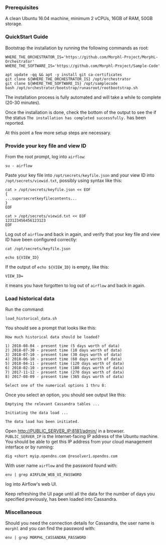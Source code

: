 ### Prerequisites

A clean Ubuntu 16.04 machine, minimum 2 vCPUs, 16GB of RAM, 50GB storage.

### QuickStart Guide

Bootstrap the installation by running the following commands as root:
```
WHERE_THE_ORCHESTRATOR_IS='https://github.com/Morphl-Project/MorphL-Orchestrator'
WHERE_THE_SOFTWARE_IS='https://github.com/Morphl-Project/Sample-Code'

apt update -qq && apt -y install git ca-certificates
git clone ${WHERE_THE_ORCHESTRATOR_IS} /opt/orchestrator
git clone ${WHERE_THE_SOFTWARE_IS} /opt/samplecode
bash /opt/orchestrator/bootstrap/runasroot/rootbootstrap.sh

```
The installation process is fully automated and will take a while to complete (20-30 minutes).

Once the installation is done, check the bottom of the output to see the if the status `The installation has completed successfully.` has been reported.

At this point a few more setup steps are necessary.

### Provide your key file and view ID

From the root prompt, log into `airflow`:
```
su - airflow
```
Paste your key file into `/opt/secrets/keyfile.json` and your view ID into `/opt/secrets/viewid.txt`, possibly using syntax like this:
```
cat > /opt/secrets/keyfile.json << EOF
{
...supersecretkeyfilecontents...
}
EOF

cat > /opt/secrets/viewid.txt << EOF
123123456456123123
EOF
```
Log out of `airflow` and back in again, and verify that your key file and view ID have been configured correctly:
```
cat /opt/secrets/keyfile.json

echo ${VIEW_ID}
```
If the output of `echo ${VIEW_ID}` is empty, like this:
```
VIEW_ID=
```
it means you have forgotten to log out of `airflow` and back in again.

### Load historical data

Run the command:
```
load_historical_data.sh
```
You should see a prompt that looks like this:
```
How much historical data should be loaded?

1) 2018-08-04 - present time (5 days worth of data)
2) 2018-07-30 - present time (10 days worth of data)
3) 2018-07-10 - present time (30 days worth of data)
4) 2018-06-10 - present time (60 days worth of data)
5) 2018-04-11 - present time (120 days worth of data)
6) 2018-02-10 - present time (180 days worth of data)
7) 2017-11-12 - present time (270 days worth of data)
8) 2017-08-09 - present time (365 days worth of data)

Select one of the numerical options 1 thru 8:
```
Once you select an option, you should see output like this:
```
Emptying the relevant Cassandra tables ...

Initiating the data load ...

The data load has been initiated.
```
Open [http://PUBLIC_SERVER_IP:8181/admin/](http://PUBLIC_SERVER_IP:8181/admin/) in a browser.  
`PUBLIC_SERVER_IP` is the Internet-facing IP address of the Ubuntu machine.  
You should be able to get this IP address from your cloud management interface or by running:
```
dig +short myip.opendns.com @resolver1.opendns.com
```
With user name `airflow` and the password found with:
```
env | grep AIRFLOW_WEB_UI_PASSWORD
```
log into Airflow's web UI.

Keep refreshing the UI page until all the data for the number of days you specified previously, has been loaded into Cassandra.

### Miscellaneous

Should you need the connection details for Cassandra, the user name is `morphl` and you can find the password with:
```
env | grep MORPHL_CASSANDRA_PASSWORD
```
